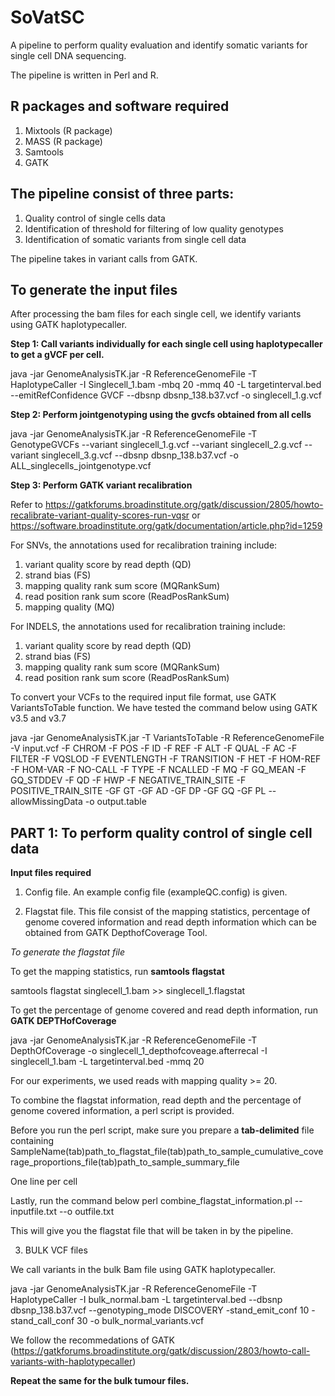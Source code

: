 # SoVatSC

A pipeline to perform quality evaluation and identify somatic variants for single cell DNA sequencing. 

The pipeline is written in Perl and R.

## R packages and software required
1. Mixtools (R package)
2. MASS (R package)
3. Samtools
4. GATK

## The pipeline consist of three parts:
1) Quality control of single cells data
2) Identification of threshold for filtering of low quality genotypes
3) Identification of somatic variants from single cell data

The pipeline takes in variant calls from GATK.

## To generate the input files

After processing the bam files for each single cell, we identify variants using GATK haplotypecaller. 

**Step 1: Call variants individually for each single cell using haplotypecaller to get a gVCF per cell.**

java -jar GenomeAnalysisTK.jar -R ReferenceGenomeFile -T HaplotypeCaller -I Singlecell_1.bam -mbq 20 -mmq 40 -L targetinterval.bed --emitRefConfidence GVCF --dbsnp dbsnp_138.b37.vcf -o singlecell_1.g.vcf

**Step 2: Perform jointgenotyping using the gvcfs obtained from all cells**

java -jar GenomeAnalysisTK.jar -R ReferenceGenomeFile -T GenotypeGVCFs --variant singlecell_1.g.vcf --variant singlecell_2.g.vcf --variant singlecell_3.g.vcf --dbsnp dbsnp_138.b37.vcf -o ALL_singlecells_jointgenotype.vcf

**Step 3: Perform GATK variant recalibration**

Refer to https://gatkforums.broadinstitute.org/gatk/discussion/2805/howto-recalibrate-variant-quality-scores-run-vqsr
or https://software.broadinstitute.org/gatk/documentation/article.php?id=1259

For SNVs, the annotations used for recalibration training include:
  1. variant quality score by read depth (QD) 
  2. strand bias (FS)
  3. mapping quality rank sum score (MQRankSum) 
  4. read position rank sum score (ReadPosRankSum)
  5. mapping quality (MQ)
   
For INDELS, the annotations used for recalibration training include: 
  1. variant quality score by read depth (QD)
  2. strand bias (FS)
  3. mapping quality rank sum score (MQRankSum)
  4. read position rank sum score (ReadPosRankSum) 

To convert your VCFs to the required input file format, use GATK VariantsToTable function. 
We have tested the command below using GATK v3.5 and v3.7

java -jar GenomeAnalysisTK.jar -T VariantsToTable -R ReferenceGenomeFile -V input.vcf -F CHROM -F POS -F ID -F REF -F ALT -F QUAL -F AC -F FILTER -F VQSLOD -F EVENTLENGTH -F TRANSITION -F HET -F HOM-REF -F HOM-VAR -F NO-CALL -F TYPE -F NCALLED -F MQ -F GQ_MEAN -F GQ_STDDEV -F QD -F HWP -F NEGATIVE_TRAIN_SITE -F POSITIVE_TRAIN_SITE -GF GT -GF AD -GF DP -GF GQ -GF PL --allowMissingData -o output.table

## PART 1: To perform quality control of single cell data

**Input files required**
1. Config file. An example config file (exampleQC.config) is given. 

2. Flagstat file. This file consist of the mapping statistics, percentage of genome covered information and read depth information which can be obtained from GATK DepthofCoverage Tool.

*To generate the flagstat file*

To get the mapping statistics, run **samtools flagstat**

samtools flagstat singlecell_1.bam >> singlecell_1.flagstat

To get the percentage of genome covered and read depth information, run **GATK DEPTHofCoverage**

java -jar GenomeAnalysisTK.jar -R ReferenceGenomeFile -T DepthOfCoverage -o singlecell_1_depthofcoveage.afterrecal -I singlecell_1.bam -L targetinterval.bed -mmq 20

For our experiments, we used reads with mapping quality >= 20.

To combine the flagstat information, read depth and the percentage of genome covered information, a perl script is provided.

Before you run the perl script, make sure you prepare a **tab-delimited** file containing 
SampleName(tab)path_to_flagstat_file(tab)path_to_sample_cumulative_coverage_proportions_file(tab)path_to_sample_summary_file

One line per cell

Lastly, run the command below
perl combine_flagstat_information.pl --inputfile.txt --o outfile.txt

This will give you the flagstat file that will be taken in by the pipeline.

3. BULK VCF files

We call variants in the bulk Bam file using GATK haplotypecaller.

java -jar GenomeAnalysisTK.jar -R ReferenceGenomeFile -T HaplotypeCaller -I bulk_normal.bam -L targetinterval.bed --dbsnp dbsnp_138.b37.vcf --genotyping_mode DISCOVERY -stand_emit_conf 10 -stand_call_conf 30 -o bulk_normal_variants.vcf

We follow the recommedations of GATK (https://gatkforums.broadinstitute.org/gatk/discussion/2803/howto-call-variants-with-haplotypecaller)

**Repeat the same for the bulk tumour files.**












 



